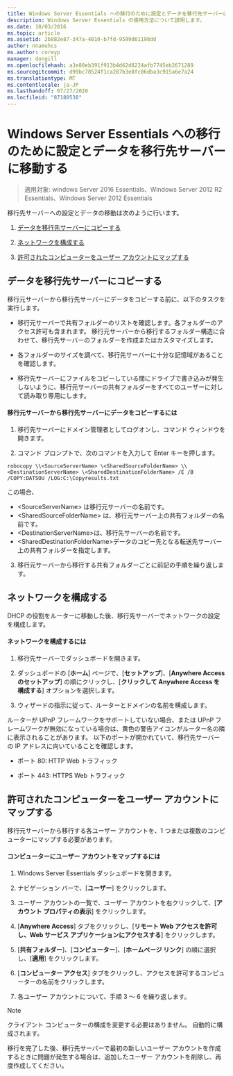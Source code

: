 ```yaml
---
title: Windows Server Essentials への移行のために設定とデータを移行先サーバーに移動する
description: Windows Server Essentials の使用方法について説明します。
ms.date: 10/03/2016
ms.topic: article
ms.assetid: 2b882e87-347a-4010-b7fd-9599d61198dd
author: nnamuhcs
ms.author: coreyp
manager: dongill
ms.openlocfilehash: a3e80eb391f913b4d62d8224afb7745eb2671289
ms.sourcegitcommit: d99bc78524f1ca287b3e8fc06dba3c915a6e7a24
ms.translationtype: MT
ms.contentlocale: ja-JP
ms.lasthandoff: 07/27/2020
ms.locfileid: "87180538"
---
```

# <a name="move-settings-and-data-to-the-destination-server-for-windows-server-essentials-migration"></a>Windows Server Essentials への移行のために設定とデータを移行先サーバーに移動する

>適用対象: windows Server 2016 Essentials、Windows Server 2012 R2 Essentials、Windows Server 2012 Essentials

移行先サーバーへの設定とデータの移動は次のように行います。

1. [データを移行先サーバーにコピーする](#copy-data-to-the-destination-server)

2. [ネットワークを構成する](#configure-the-network)

3. [許可されたコンピューターをユーザー アカウントにマップする](#map-permitted-computers-to-user-accounts)

## <a name="copy-data-to-the-destination-server"></a>データを移行先サーバーにコピーする
 移行元サーバーから移行先サーバーにデータをコピーする前に、以下のタスクを実行します。

- 移行元サーバーで共有フォルダーのリストを確認します。各フォルダーのアクセス許可も含まれます。 移行元サーバーから移行するフォルダー構造に合わせて、移行先サーバーのフォルダーを作成またはカスタマイズします。

- 各フォルダーのサイズを調べて、移行先サーバーに十分な記憶域があることを確認します。

- 移行先サーバーにファイルをコピーしている間にドライブで書き込みが発生しないように、移行元サーバーの共有フォルダーをすべてのユーザーに対して読み取り専用にします。

#### <a name="to-copy-data-from-the-source-server-to-the-destination-server"></a>移行元サーバーから移行先サーバーにデータをコピーするには

1. 移行先サーバーにドメイン管理者としてログオンし、コマンド ウィンドウを開きます。

2. コマンド プロンプトで、次のコマンドを入力して Enter キーを押します。

 `robocopy \\<SourceServerName> \<SharedSourceFolderName> \\<DestinationServerName> \<SharedDestinationFolderName> /E /B /COPY:DATSOU /LOG:C:\Copyresults.txt`

 この場合、
 - \<SourceServerName\> は移行元サーバーの名前です。
 - \<SharedSourceFolderName\> は、移行元サーバー上の共有フォルダーの名前です。
 - \<DestinationServerName\>は、移行先サーバーの名前です。
 - \<SharedDestinationFolderName\>データのコピー先となる転送先サーバー上の共有フォルダーを指定します。

3. 移行元サーバーから移行する共有フォルダーごとに前記の手順を繰り返します。

## <a name="configure-the-network"></a>ネットワークを構成する
 DHCP の役割をルーターに移動した後、移行先サーバーでネットワークの設定を構成します。

#### <a name="to-configure-the-network"></a>ネットワークを構成するには

1. 移行先サーバーでダッシュボードを開きます。

2. ダッシュボードの [**ホーム**] ページで、[**セットアップ**]、[**Anywhere Access のセットアップ**] の順にクリックし、[**クリックして Anywhere Access を構成する**] オプションを選択します。

3. ウィザードの指示に従って、ルーターとドメインの名前を構成します。

 ルーターが UPnP フレームワークをサポートしていない場合、または UPnP フレームワークが無効になっている場合は、黄色の警告アイコンがルーター名の隣に表示されることがあります。 以下のポートが開かれていて、移行先サーバーの IP アドレスに向いていることを確認します。

- ポート 80: HTTP Web トラフィック

- ポート 443: HTTPS Web トラフィック

## <a name="map-permitted-computers-to-user-accounts"></a>許可されたコンピューターをユーザー アカウントにマップする
 移行元サーバーから移行する各ユーザー アカウントを、1 つまたは複数のコンピューターにマップする必要があります。

#### <a name="to-map-user-accounts-to-computers"></a>コンピューターにユーザー アカウントをマップするには

1. Windows Server Essentials ダッシュボードを開きます。

2. ナビゲーション バーで、[**ユーザー**] をクリックします。

3. ユーザー アカウントの一覧で、ユーザー アカウントを右クリックして、[**アカウント プロパティの表示**] をクリックします。

4. [**Anywhere Access**] タブをクリックし、[**リモート Web アクセスを許可し、Web サービス アプリケーションにアクセスする**] をクリックします。

5. [**共有フォルダー**]、[**コンピューター**]、[**ホームページ リンク**] の順に選択し、[**適用**] をクリックします。

6. [**コンピューター アクセス**] タブをクリックし、アクセスを許可するコンピューターの名前をクリックします。

7. 各ユーザー アカウントについて、手順 3 ～ 6 を繰り返します。

> [!NOTE]
> クライアント コンピューターの構成を変更する必要はありません。 自動的に構成されます。
>
> 移行を完了した後、移行先サーバーで最初の新しいユーザー アカウントを作成するときに問題が発生する場合は、追加したユーザー アカウントを削除し、再度作成してください。
